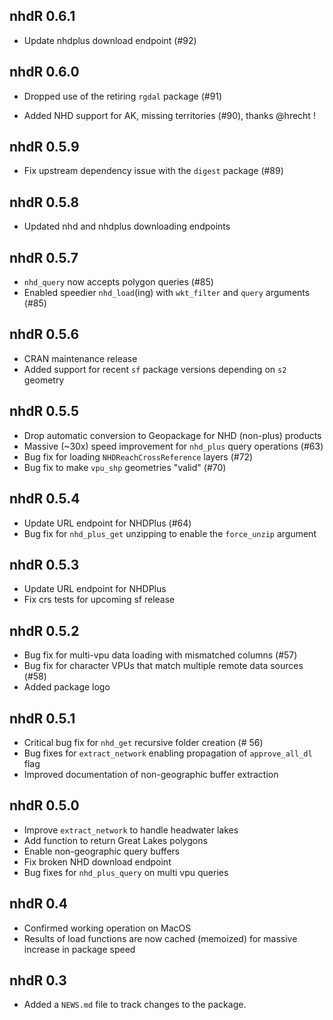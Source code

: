 ## nhdR 0.6.1

* Update nhdplus download endpoint (#92)

## nhdR 0.6.0

* Dropped use of the retiring `rgdal` package (#91)

* Added NHD support for AK, missing territories (#90), thanks @hrecht !

## nhdR 0.5.9

* Fix upstream dependency issue with the `digest` package (#89)

## nhdR 0.5.8

* Updated nhd and nhdplus downloading endpoints

## nhdR 0.5.7

* `nhd_query` now accepts polygon queries (#85)
* Enabled speedier `nhd_load`(ing) with `wkt_filter` and `query` arguments (#85)

## nhdR 0.5.6

* CRAN maintenance release
* Added support for recent `sf` package versions depending on `s2` geometry

## nhdR 0.5.5

* Drop automatic conversion to Geopackage for NHD (non-plus) products
* Massive (~30x) speed improvement for `nhd_plus` query operations (#63)
* Bug fix for loading `NHDReachCrossReference` layers (#72)
* Bug fix to make `vpu_shp` geometries "valid" (#70)

## nhdR 0.5.4

* Update URL endpoint for NHDPlus (#64)
* Bug fix for `nhd_plus_get` unzipping to enable the `force_unzip` argument

## nhdR 0.5.3

* Update URL endpoint for NHDPlus
* Fix crs tests for upcoming sf release

## nhdR 0.5.2

* Bug fix for multi-vpu data loading with mismatched columns (#57)
* Bug fix for character VPUs that match multiple remote data sources (#58)
* Added package logo

## nhdR 0.5.1

* Critical bug fix for `nhd_get` recursive folder creation (# 56)
* Bug fixes for `extract_network` enabling propagation of `approve_all_dl` flag
* Improved documentation of non-geographic buffer extraction

## nhdR 0.5.0

* Improve `extract_network` to handle headwater lakes
* Add function to return Great Lakes polygons
* Enable non-geographic query buffers
* Fix broken NHD download endpoint
* Bug fixes for `nhd_plus_query` on multi vpu queries

## nhdR 0.4

* Confirmed working operation on MacOS
* Results of load functions are now cached (memoized) for massive increase in package speed

## nhdR 0.3

* Added a `NEWS.md` file to track changes to the package.

